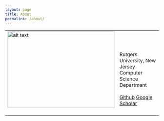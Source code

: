 ```yaml
---
layout: page
title: About
permalink: /about/
---
```


<table class="imgtable"><tr><td>
<img src="https://i.imgur.com/2guZweZ.jpg" alt="alt text" width="350px" height="250px" />&nbsp;</td>
<td align="left"><p> 
<br />
<br />
Rutgers University, New Jersey 
<br />
Computer Science Department
<br />
<br />
<a href="https://github.com/barlowtwin" target=&ldquo;blank&rdquo;>Github</a>
<a href="https://scholar.google.com/citations?user=vvJ-sZQAAAAJ&hl=en" target=&ldquo;blank&rdquo;>Google Scholar</a>  
</td></tr></table>
